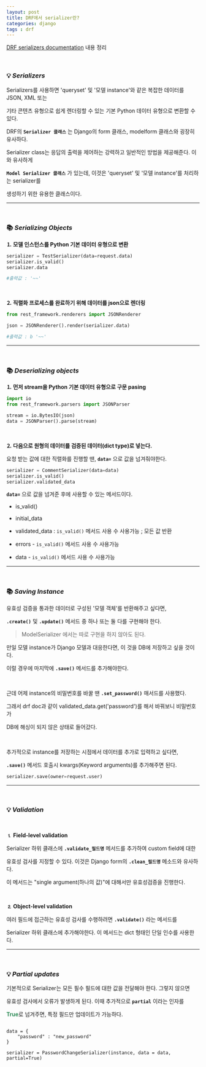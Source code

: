 ```yaml
---
layout: post
title: DRF에서 serializer란?
categories: django
tags : drf  
---
```


[DRF serializers documentation](https://www.django-rest-framework.org/api-guide/serializers/) 내용 정리

<br>

### 💡 ***Serializers***

Serializers를 사용하면 'queryset' 및 '모델 instance'와 같은 복잡한 데이터를 JSON, XML 또는 

기타 콘텐츠 유형으로 쉽게 렌더링할 수 있는 기본 Python 데이터 유형으로 변환할 수 있다.

DRF의 **`Serializer 클래스`** 는 Django의 form 클래스, modelform 클래스와 굉장히 유사하다. 

Serializer class는 응답의 출력을 제어하는 강력하고 일반적인 방법을 제공해준다. 이와 유사하게

**`Model Serializer 클래스`** 가 있는데, 이것은 'queryset' 및 '모델 instance'를 처리하는 serializer를 

생성하기 위한 유용한 클래스이다.

---

<br>

### 📚 ***Serializing Objects*** 

**⒈ 모델 인스턴스를 Python 기본 데이터 유형으로 변환**

```python
serializer = TestSerializer(data=request.data)
serializer.is_valid()
serializer.data

#출력값 : '~~'
```

<br>

**⒉ 직렬화 프로세스를 완료하기 위해 데이터를 json으로 렌더링**

```python
from rest_framework.renderers import JSONRenderer

json = JSONRenderer().render(serializer.data)

#출력값 : b '~~'
```
---

<br>

### 📚 ***Deserializing objects***

**⒈ 먼저 stream을 Python 기본 데이터 유형으로 구문 pasing**
```python
import io
from rest_framework.parsers import JSONParser

stream = io.BytesIO(json)
data = JSONParser().parse(stream)
```

<br>

**⒉ 다음으로 원형의 데이터를 검증된 데이터(dict type)로 넣는다.**

요청 받는 값에 대한 직렬화를 진행할 땐, **`data=`** 으로 값을 넘겨줘야한다.

```python
serializer = CommentSerializer(data=data)
serializer.is_valid()
serializer.validated_data
```

**`data=`** 으로 값을 넘겨준 후에 사용할 수 있는 메서드이다.

- is_valid() 

- initial_data 

- validated_data : `is_valid()` 메서드 사용 수 사용가능 ; 모든 값 반환

- errors - `is_valid()` 메서드 사용 수 사용가능

- data - `is_valid()` 메서드 사용 수 사용가능

---

<br>

### 📚 ***Saving Instance***

유효성 검증을 통과한 데이터로 구성된 '모델 객체'를 반환해주고 싶다면,

**`.create()`** 및 **`.update()`** 메서드 중 하나 또는 둘 다를 구현해야 한다.

> ModelSerializer 에서는 따로 구현을 하지 않아도 된다.

만일 모델 instance가 Django 모델과 대응한다면, 이 것을 DB에 저장하고 싶을 것이다.

이럴 경우에 마지막에 **`.save()`** 메서드를 추가해야한다.

<br>

근데 어제 instance의 비밀번호를 바꿀 땐 **`.set_password()`** 매서드를 사용했다. 

그래서 drf doc과 같이 validated_data.get('password')를 해서 바꿔보니 비밀번호가 

DB에 해싱이 되지 않은 상태로 들어갔다. 

<br>

추가적으로 instance를 저장하는 시점에서 데이터를 추가로 입력하고 싶다면, 

**`.save()`** 메서드 호출시 kwargs(Keyword arguments)를 추가해주면 된다.

```python
serializer.save(owner=request.user)
```
---

<br>

### 💡 ***Validation***

<br>

**⒈ Field-level validation** 

Serializer 하위 클래스에 **`.validate_필드명`** 메서드를 추가하여 custom field에 대한 

유효성 검사를 지정할 수 있다. 이것은 Django form의 **`.clean_필드명`** 메소드와 유사하다.

이 메서드는 "single argument(하나의 값)"에 대해서만 유효성검증을 진행한다.


<br>

**⒉ Object-level validation**

여러 필드에 접근하는 유효성 검사를 수행하려면 **`.validate()`** 라는 메서드를 

Serializer 하위 클래스에 추가해야한다. 이 메서드는 dict 형태인 단일 인수를 사용한다.

---

<br>

### 💡 ***Partial updates***

기본적으로 Serializer는 모든 필수 필드에 대한 값을 전달해야 한다. 그렇지 않으면 

유효성 검사에서 오류가 발생하게 된다. 이때 추가적으로 **`partial`** 이라는 인자를 

<span style="color:#2E8B57">**True**</span>로 넘겨주면, 특정 필드만 업데이트가 가능하다.

```

data = {
    "password" : "new_password"
}

serializer = PasswordChangeSerializer(instance, data = data, partial=True)
```


